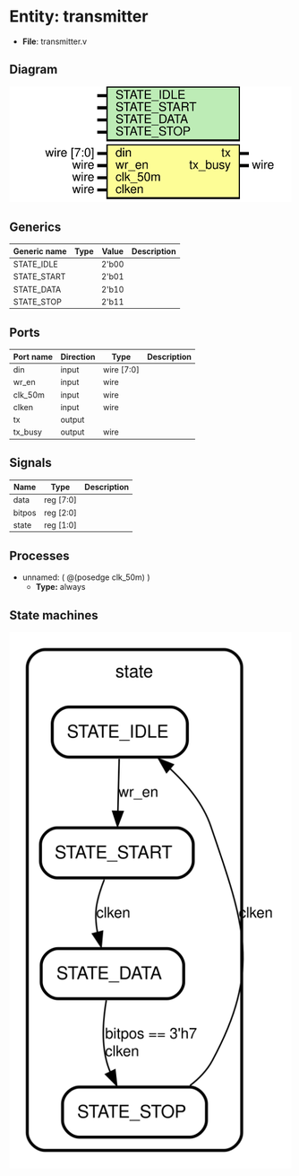 # Entity: transmitter 

- **File**: transmitter.v
## Diagram

![Diagram](transmitter.svg "Diagram")
## Generics

| Generic name | Type | Value | Description |
| ------------ | ---- | ----- | ----------- |
| STATE_IDLE   |      | 2'b00 |             |
| STATE_START  |      | 2'b01 |             |
| STATE_DATA   |      | 2'b10 |             |
| STATE_STOP   |      | 2'b11 |             |
## Ports

| Port name | Direction | Type       | Description |
| --------- | --------- | ---------- | ----------- |
| din       | input     | wire [7:0] |             |
| wr_en     | input     | wire       |             |
| clk_50m   | input     | wire       |             |
| clken     | input     | wire       |             |
| tx        | output    |            |             |
| tx_busy   | output    | wire       |             |
## Signals

| Name   | Type      | Description |
| ------ | --------- | ----------- |
| data   | reg [7:0] |             |
| bitpos | reg [2:0] |             |
| state  | reg [1:0] |             |
## Processes
- unnamed: ( @(posedge clk_50m) )
  - **Type:** always
## State machines

![Diagram_state_machine_0]( stm_transmitter_00.svg "Diagram")
